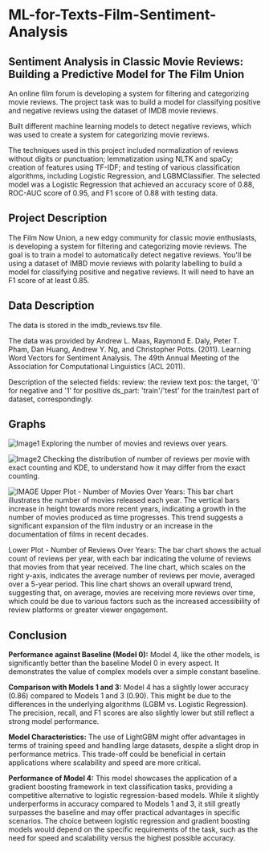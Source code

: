 # ML-for-Texts-Film-Sentiment-Analysis
## Sentiment Analysis in Classic Movie Reviews: Building a Predictive Model for The Film Union

An online film forum is developing a system for filtering and categorizing movie reviews. The project task was to build a model for classifying positive and negative reviews using the dataset of IMDB movie reviews.

Built different machine learning models to detect negative reviews, which was used to create a system for categorizing movie reviews.

The techniques used in this project included normalization of reviews without digits or punctuation; lemmatization using NLTK and spaCy; creation of features using TF-IDF; and testing of various classification algorithms, including Logistic Regression, and LGBMClassifier.
The selected model was a Logistic Regression that achieved an accuracy score of 0.88, ROC-AUC score of 0.95, and F1 score of 0.88 with testing data.

## Project Description
The Film Now Union, a new edgy community for classic movie enthusiasts, is developing a system for filtering and categorizing movie reviews. The goal is to train a model to automatically detect negative reviews. You'll be using a dataset of IMBD movie reviews with polarity labelling to build a model for classifying positive and negative reviews. It will need to have an F1 score of at least 0.85.

## Data Description
The data is stored in the imdb_reviews.tsv file. 

The data was provided by Andrew L. Maas, Raymond E. Daly, Peter T. Pham, Dan Huang, Andrew Y. Ng, and Christopher Potts. (2011). Learning Word Vectors for Sentiment Analysis. The 49th Annual Meeting of the Association for Computational Linguistics (ACL 2011).

Description of the selected fields:
review: the review text
pos: the target, '0' for negative and '1' for positive
ds_part: 'train'/'test' for the train/test part of dataset, correspondingly.

## Graphs
![Image1](https://github.com/zoeyvero/ML-for-Texts-Film-Sentiment-Analysis/blob/main/img/movies_reviews_years.png)
Exploring the number of movies and reviews over years.

![Image2](https://github.com/zoeyvero/ML-for-Texts-Film-Sentiment-Analysis/blob/main/img/bar_kde.png)
Checking the distribution of number of reviews per movie with exact counting and KDE, to understand how it may differ from the exact counting.

![IMAGE](https://github.com/zoeyvero/ML-for-Texts-Film-Sentiment-Analysis/blob/main/img/polarities.png)
Upper Plot - Number of Movies Over Years: This bar chart illustrates the number of movies released each year. The vertical bars increase in height towards more recent years, indicating a growth in the number of movies produced as time progresses. This trend suggests a significant expansion of the film industry or an increase in the documentation of films in recent decades.

Lower Plot - Number of Reviews Over Years: The bar chart shows the actual count of reviews per year, with each bar indicating the volume of reviews that movies from that year received. The line chart, which scales on the right y-axis, indicates the average number of reviews per movie, averaged over a 5-year period. This line chart shows an overall upward trend, suggesting that, on average, movies are receiving more reviews over time, which could be due to various factors such as the increased accessibility of review platforms or greater viewer engagement.

## Conclusion

**Performance against Baseline (Model 0):** Model 4, like the other models, is significantly better than the baseline Model 0 in every aspect. It demonstrates the value of complex models over a simple constant baseline.

**Comparison with Models 1 and 3:** Model 4 has a slightly lower accuracy (0.86) compared to Models 1 and 3 (0.90). This might be due to the differences in the underlying algorithms (LGBM vs. Logistic Regression). The precision, recall, and F1 scores are also slightly lower but still reflect a strong model performance.

**Model Characteristics:** The use of LightGBM might offer advantages in terms of training speed and handling large datasets, despite a slight drop in performance metrics. This trade-off could be beneficial in certain applications where scalability and speed are more critical.

**Performance of Model 4:** This model showcases the application of a gradient boosting framework in text classification tasks, providing a competitive alternative to logistic regression-based models. While it slightly underperforms in accuracy compared to Models 1 and 3, it still greatly surpasses the baseline and may offer practical advantages in specific scenarios. The choice between logistic regression and gradient boosting models would depend on the specific requirements of the task, such as the need for speed and scalability versus the highest possible accuracy.
